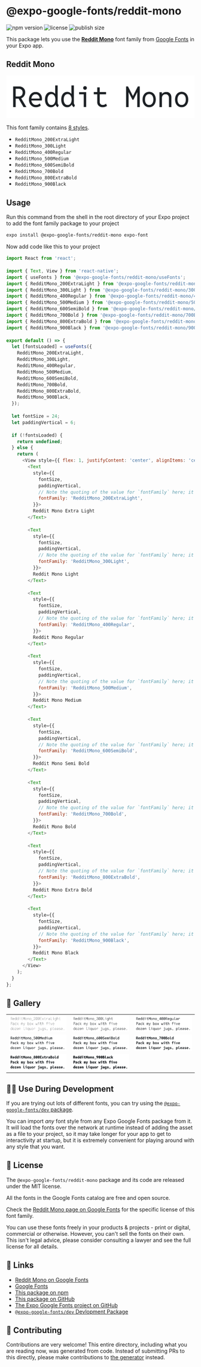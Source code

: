 # @expo-google-fonts/reddit-mono

![npm version](https://flat.badgen.net/npm/v/@expo-google-fonts/reddit-mono)
![license](https://flat.badgen.net/github/license/expo/google-fonts)
![publish size](https://flat.badgen.net/packagephobia/install/@expo-google-fonts/reddit-mono)

This package lets you use the [**Reddit Mono**](https://fonts.google.com/specimen/Reddit+Mono) font family from [Google Fonts](https://fonts.google.com/) in your Expo app.

## Reddit Mono

![Reddit Mono](./font-family.png)

This font family contains [8 styles](#-gallery).

- `RedditMono_200ExtraLight`
- `RedditMono_300Light`
- `RedditMono_400Regular`
- `RedditMono_500Medium`
- `RedditMono_600SemiBold`
- `RedditMono_700Bold`
- `RedditMono_800ExtraBold`
- `RedditMono_900Black`

## Usage

Run this command from the shell in the root directory of your Expo project to add the font family package to your project
```sh
expo install @expo-google-fonts/reddit-mono expo-font
```

Now add code like this to your project
```js
import React from 'react';

import { Text, View } from 'react-native';
import { useFonts } from '@expo-google-fonts/reddit-mono/useFonts';
import { RedditMono_200ExtraLight } from '@expo-google-fonts/reddit-mono/200ExtraLight';
import { RedditMono_300Light } from '@expo-google-fonts/reddit-mono/300Light';
import { RedditMono_400Regular } from '@expo-google-fonts/reddit-mono/400Regular';
import { RedditMono_500Medium } from '@expo-google-fonts/reddit-mono/500Medium';
import { RedditMono_600SemiBold } from '@expo-google-fonts/reddit-mono/600SemiBold';
import { RedditMono_700Bold } from '@expo-google-fonts/reddit-mono/700Bold';
import { RedditMono_800ExtraBold } from '@expo-google-fonts/reddit-mono/800ExtraBold';
import { RedditMono_900Black } from '@expo-google-fonts/reddit-mono/900Black';

export default () => {
  let [fontsLoaded] = useFonts({
    RedditMono_200ExtraLight,
    RedditMono_300Light,
    RedditMono_400Regular,
    RedditMono_500Medium,
    RedditMono_600SemiBold,
    RedditMono_700Bold,
    RedditMono_800ExtraBold,
    RedditMono_900Black,
  });

  let fontSize = 24;
  let paddingVertical = 6;

  if (!fontsLoaded) {
    return undefined;
  } else {
    return (
      <View style={{ flex: 1, justifyContent: 'center', alignItems: 'center' }}>
        <Text
          style={{
            fontSize,
            paddingVertical,
            // Note the quoting of the value for `fontFamily` here; it expects a string!
            fontFamily: 'RedditMono_200ExtraLight',
          }}>
          Reddit Mono Extra Light
        </Text>

        <Text
          style={{
            fontSize,
            paddingVertical,
            // Note the quoting of the value for `fontFamily` here; it expects a string!
            fontFamily: 'RedditMono_300Light',
          }}>
          Reddit Mono Light
        </Text>

        <Text
          style={{
            fontSize,
            paddingVertical,
            // Note the quoting of the value for `fontFamily` here; it expects a string!
            fontFamily: 'RedditMono_400Regular',
          }}>
          Reddit Mono Regular
        </Text>

        <Text
          style={{
            fontSize,
            paddingVertical,
            // Note the quoting of the value for `fontFamily` here; it expects a string!
            fontFamily: 'RedditMono_500Medium',
          }}>
          Reddit Mono Medium
        </Text>

        <Text
          style={{
            fontSize,
            paddingVertical,
            // Note the quoting of the value for `fontFamily` here; it expects a string!
            fontFamily: 'RedditMono_600SemiBold',
          }}>
          Reddit Mono Semi Bold
        </Text>

        <Text
          style={{
            fontSize,
            paddingVertical,
            // Note the quoting of the value for `fontFamily` here; it expects a string!
            fontFamily: 'RedditMono_700Bold',
          }}>
          Reddit Mono Bold
        </Text>

        <Text
          style={{
            fontSize,
            paddingVertical,
            // Note the quoting of the value for `fontFamily` here; it expects a string!
            fontFamily: 'RedditMono_800ExtraBold',
          }}>
          Reddit Mono Extra Bold
        </Text>

        <Text
          style={{
            fontSize,
            paddingVertical,
            // Note the quoting of the value for `fontFamily` here; it expects a string!
            fontFamily: 'RedditMono_900Black',
          }}>
          Reddit Mono Black
        </Text>
      </View>
    );
  }
};

```

## 🔡 Gallery


||||
|-|-|-|
|![RedditMono_200ExtraLight](.//200ExtraLight/RedditMono_200ExtraLight.ttf.png)|![RedditMono_300Light](.//300Light/RedditMono_300Light.ttf.png)|![RedditMono_400Regular](.//400Regular/RedditMono_400Regular.ttf.png)||
|![RedditMono_500Medium](.//500Medium/RedditMono_500Medium.ttf.png)|![RedditMono_600SemiBold](.//600SemiBold/RedditMono_600SemiBold.ttf.png)|![RedditMono_700Bold](.//700Bold/RedditMono_700Bold.ttf.png)||
|![RedditMono_800ExtraBold](.//800ExtraBold/RedditMono_800ExtraBold.ttf.png)|![RedditMono_900Black](.//900Black/RedditMono_900Black.ttf.png)|||


## 👩‍💻 Use During Development

If you are trying out lots of different fonts, you can try using the [`@expo-google-fonts/dev` package](https://github.com/expo/google-fonts/tree/master/font-packages/dev#readme).

You can import *any* font style from any Expo Google Fonts package from it. It will load the fonts
over the network at runtime instead of adding the asset as a file to your project, so it may take longer
for your app to get to interactivity at startup, but it is extremely convenient
for playing around with any style that you want.

## 📖 License

The `@expo-google-fonts/reddit-mono` package and its code are released under the MIT license.

All the fonts in the Google Fonts catalog are free and open source.

Check the [Reddit Mono page on Google Fonts](https://fonts.google.com/specimen/Reddit+Mono) for the specific license of this font family.

You can use these fonts freely in your products & projects - print or digital, commercial or otherwise. However, you can't sell the fonts on their own. This isn't legal advice, please consider consulting a lawyer and see the full license for all details.

## 🔗 Links

- [Reddit Mono on Google Fonts](https://fonts.google.com/specimen/Reddit+Mono)
- [Google Fonts](https://fonts.google.com/)
- [This package on npm](https://www.npmjs.com/package/@expo-google-fonts/reddit-mono)
- [This package on GitHub](https://github.com/expo/google-fonts/tree/master/font-packages/reddit-mono)
- [The Expo Google Fonts project on GitHub](https://github.com/expo/google-fonts)
- [`@expo-google-fonts/dev` Devlopment Package](https://github.com/expo/google-fonts/tree/master/font-packages/dev)

## 🤝 Contributing

Contributions are very welcome! This entire directory, including what you are reading now, was generated from code. Instead of submitting PRs to this directly, please make contributions to [the generator](https://github.com/expo/google-fonts/tree/master/packages/generator) instead.
